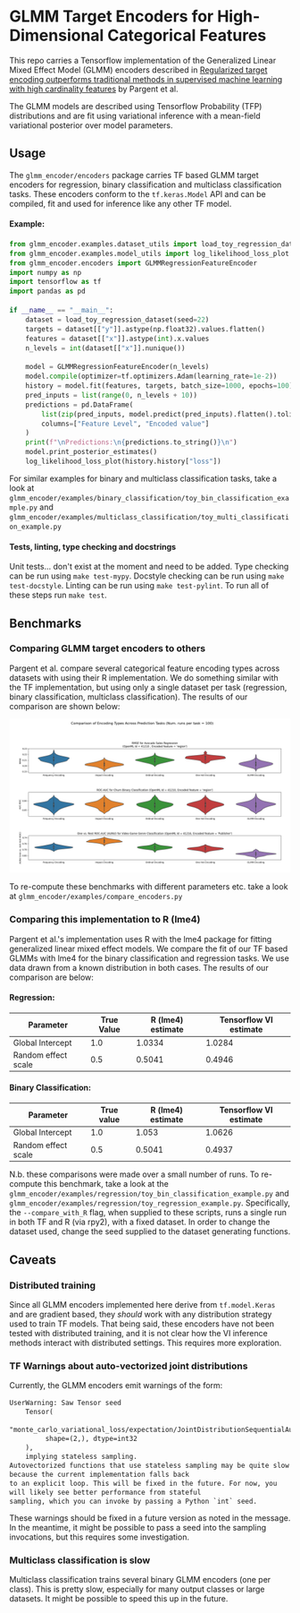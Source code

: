 # GLMM Target Encoders for High-Dimensional Categorical Features

This repo carries a Tensorflow implementation of the Generalized Linear Mixed Effect Model (GLMM) encoders described in
[Regularized target encoding outperforms traditional methods in supervised machine learning with high cardinality features](https://arxiv.org/pdf/2104.00629.pdf)
by Pargent et al.

The GLMM models are described using Tensorflow Probability (TFP) distributions and are fit
using variational inference with a mean-field variational posterior over model parameters.


## Usage

The `glmm_encoder/encoders` package carries TF based GLMM target encoders for regression, binary classification and 
multiclass classification tasks. These encoders conform to the `tf.keras.Model` API and can be compiled, fit and 
used for inference like any other TF model.

#### Example:

```python
from glmm_encoder.examples.dataset_utils import load_toy_regression_dataset
from glmm_encoder.examples.model_utils import log_likelihood_loss_plot
from glmm_encoder.encoders import GLMMRegressionFeatureEncoder
import numpy as np
import tensorflow as tf
import pandas as pd

if __name__ == "__main__":
    dataset = load_toy_regression_dataset(seed=22)
    targets = dataset[["y"]].astype(np.float32).values.flatten()
    features = dataset[["x"]].astype(int).x.values
    n_levels = int(dataset[["x"]].nunique())

    model = GLMMRegressionFeatureEncoder(n_levels)
    model.compile(optimizer=tf.optimizers.Adam(learning_rate=1e-2))
    history = model.fit(features, targets, batch_size=1000, epochs=100)
    pred_inputs = list(range(0, n_levels + 10))
    predictions = pd.DataFrame(
        list(zip(pred_inputs, model.predict(pred_inputs).flatten().tolist())),
        columns=["Feature Level", "Encoded value"]
    )
    print(f"\nPredictions:\n{predictions.to_string()}\n")
    model.print_posterior_estimates()
    log_likelihood_loss_plot(history.history["loss"])
```

For similar examples for binary and multiclass classification tasks, take a look at 
`glmm_encoder/examples/binary_classification/toy_bin_classification_example.py`
and `glmm_encoder/examples/multiclass_classification/toy_multi_classification_example.py`


#### Tests, linting, type checking and docstrings
Unit tests... don't exist at the moment and need to be added.
Type checking can be run using `make test-mypy`.
Docstyle checking can be run using `make test-docstyle`.
Linting can be run using `make test-pylint`.
To run all of these steps run `make test`.


## Benchmarks
### Comparing GLMM target encoders to others
Pargent et al. compare several categorical feature encoding types across datasets with using their R implementation. 
We do something similar with the TF implementation, but using only a single dataset per task (regression, 
binary classification, multiclass classification). The results of our comparison are shown below:

![Alt text](./Figure_1.png?raw=true "Figure 1.")

To re-compute these benchmarks with different parameters etc. take a look at `glmm_encoder/examples/compare_encoders.py`

### Comparing this implementation to R (lme4)
Pargent et al.'s implementation uses R with the lme4 package for fitting generalized linear mixed effect models. We
compare the fit of our TF based GLMMs with lme4 for the binary classification and regression tasks. We use data drawn
from a known distribution in both cases. The results of our comparison are below:

#### Regression:
|Parameter          |True Value|R (lme4) estimate|Tensorflow VI estimate|
|-------------------|----------|-----------------|----------------------|
|Global Intercept   |1.0       |1.0334           |1.0284                |
|Random effect scale|0.5       |0.5041           |0.4946                |

#### Binary Classification:
|Parameter          |True value|R (lme4) estimate|Tensorflow VI estimate|
|-------------------|----------|-----------------|----------------------|
|Global Intercept   |1.0       |1.053            |1.0626                |
|Random effect scale|0.5       |0.5041           |0.4937                |


N.b. these comparisons were made over a small number of runs. To re-compute this benchmark, take a look at the
`glmm_encoder/examples/regression/toy_bin_classification_example.py` and
`glmm_encoder/examples/regression/toy_regression_example.py`. Specifically, the `--compare_with_R` flag, when supplied
to these scripts, runs a single run in both TF and R (via rpy2), with a fixed dataset. In order to change the dataset
used, change the seed supplied to the dataset generating functions.

## Caveats
### Distributed training
Since all GLMM encoders implemented here derive from `tf.model.Keras` and are gradient based,
they _should_ work with any distribution strategy used to train TF models. That being said, these encoders have not been
tested with distributed training, and it is not clear how the VI inference methods interact with distributed settings.
This requires more exploration.

### TF Warnings about auto-vectorized joint distributions
Currently, the GLMM encoders emit warnings of the form:
```buildoutcfg
UserWarning: Saw Tensor seed 
    Tensor(
        "monte_carlo_variational_loss/expectation/JointDistributionSequentialAutoBatched/log_prob/Const:0", 
         shape=(2,), dtype=int32
    ),
    implying stateless sampling. 
Autovectorized functions that use stateless sampling may be quite slow because the current implementation falls back
to an explicit loop. This will be fixed in the future. For now, you will likely see better performance from stateful
sampling, which you can invoke by passing a Python `int` seed.
```

These warnings should be fixed in a future version as noted in the message. In the meantime, it might be possible to
pass a seed into the sampling invocations, but this requires some investigation.

### Multiclass classification is slow
Multiclass classification trains several binary GLMM encoders (one per class). This is pretty slow, especially for many
output classes or large datasets. It might be possible to speed this up in the future.
